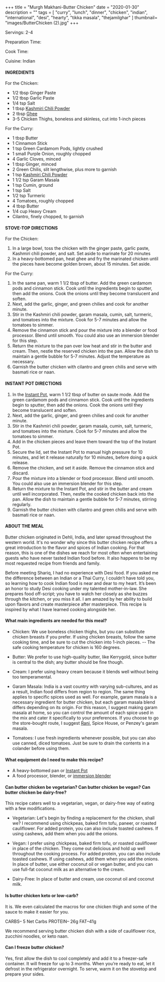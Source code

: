 +++
title = "Murgh Makhani-Butter Chicken"
date = "2020-01-30"
description = ""
tags = [
    "curry",
    "lunch",
    "dinner",
    "chicken",
    "indian", 
    "international",
    "desi",
    "hearty",
    "tikka masala",
    "thejamilghar"
]
thumbnail= "images/ButterChicken (2).jpg"
+++

Servings: 2-4 <!--more-->

Preparation Time:  

Cook Time: 

Cuisine: Indian

#### INGREDIENTS 

For the Chicken: 

* 1/2 tbsp Ginger Paste
* 1/2 tbsp Garlic Paste
* 1/4 tsp Salt
* 1 tbsp [Kashmiri Chili Powder](https://amzn.to/3vopon1) 
* 2 tbsp [Ghee](https://amzn.to/3cyQ0ZN)
* 3-5 Chicken Thighs, boneless and skinless, cut into 1-inch pieces

For the Curry: 

* 1 tbsp Butter 
* 1 Cinnamon Stick
* 1 tsp Green Cardamom Pods, lightly crushed 
* 1 small Purple Onion, roughly chopped
* 4 Garlic Cloves, minced
* 1 tbsp Ginger, minced
* 2 Green Chilis, slit lengthwise, plus more to garnish
* 1 tsp [Kashmiri Chili Powder](https://amzn.to/3jP2lMC) 
* 1 1/2 tsp Garam Masala
* 1 tsp Cumin, ground
* 1 tsp Salt
* 1/2 tsp Turmeric 
* 4 Tomatoes, roughly chopped 
* 4 tbsp Butter 
* 1/4 cup Heavy Cream
* Cilantro, finely chopped, to garnish

#### STOVE-TOP DIRECTIONS 

For the Chicken: 

1. In a large bowl, toss the chicken with the ginger paste, garlic paste, Kashmiri chili powder, and salt. Set aside to marinate for 20 minutes
2. In a heavy-bottomed pan, heat ghee and fry the marinated chicken until the pieces have become golden brown, about 15 minutes. Set aside. 

For the Curry: 

1. In the same pan, warm 1 1/2 tbsp of butter. Add the green cardamom pods and cinnamon stick. Cook until the ingredients begin to sputter, then add the onions. Cook the onions until they become translucent and soften. 
2. Next, add the garlic, ginger, and green chilies and cook for another minute.
3. Stir in the Kashmiri chili powder, garam masala, cumin, salt, turmeric, and tomatoes into the mixture. Cook for 5-7 minutes and allow the tomatoes to simmer. 
4. Remove the cinnamon stick and pour the mixture into a blender or food processor. Blend until smooth. You could also use an immersion blender for this step.  
5. Return the mixture to the pan over low heat and stir in the butter and cream. Then, nestle the reserved chicken into the pan. Allow the dish to maintain a gentle bubble for 5-7 minutes. Adjust the temperature as necessary. 
6. Garnish the butter chicken with cilantro and green chilis and serve with basmati rice or naan.

#### INSTANT POT DIRECTIONS

1. In the [Instant Pot](https://amzn.to/2OCQYfN), warm 1 1/2 tbsp of butter on saute mode. Add the green cardamom pods and cinnamon stick. Cook until the ingredients begin to sputter, then add the onions. Cook the onions until they become translucent and soften. 
2. Next, add the garlic, ginger, and green chilies and cook for another minute.
3. Stir in the Kashmiri chili powder, garam masala, cumin, salt, turmeric, and tomatoes into the mixture. Cook for 5-7 minutes and allow the tomatoes to simmer. 
4. Add in the chicken pieces and leave them toward the top of the Instant Pot. 
5. Secure the lid, set the Instant Pot to manual high pressure for 10 minutes, and let it release naturally for 10 minutes, before doing a quick release. 
6. Remove the chicken, and set it aside. Remove the cinnamon stick and discard. 
7. Pour the mixture into a blender or food processor. Blend until smooth. You could also use an immersion blender for this step. 
8. Return the mixture to the Instant Pot, and stir in the butter and cream until well incorporated. Then, nestle the cooked chicken back into the pan. Allow the dish to maintain a gentle bubble for 5-7 minutes, stirring regularly.
9. Garnish the butter chicken with cilantro and green chilis and serve with basmati rice or naan.

#### ABOUT THE MEAL

Butter chicken originated in Dehli, India, and later spread throughout the western world. It's no wonder why since this butter chicken recipe offers a great introduction to the flavor and spices of Indian cooking. For that reason, this is one of the dishes we reach for most often when entertaining guests who have never tasted Indian food before. It also happens to be my most requested recipe from friends and family. 

Before meeting Shariq, I had no experience with Desi food. If you asked me the difference between an Indian or a Thai Curry, I couldn’t have told you, so learning how to cook Indian food is near and dear to my heart. It’s been an honor to study Desi cooking under my talented mother-in-law. She prepares food off-script; you have to watch her closely as she buzzes through the kitchen, or you miss it all. I am amazed by her ability to build upon flavors and create masterpiece after masterpiece. This recipe is inspired by what I have learned cooking alongside her.

#### What main ingredients are needed for this meal?

* Chicken: We use boneless chicken thighs, but you can substitute chicken breasts if you prefer. If using chicken breasts, follow the same cooking time, and be sure to cut the chicken into 1-inch pieces. 
-- The safe cooking temperature for chicken is 160 degrees. 

* Butter: We prefer to use high-quality butter, like Kerrygold, since butter is central to the dish; any butter should be fine though. 

* Cream: I prefer using heavy cream because it blends well without being too temperamental. 

* Garam Masala: India is a vast country with varying sub-cultures, and as a result, Indian food differs from region to region. The same thing applies to specific spices used as well. For example, garam masala is a necessary ingredient for butter chicken, but each garam masala blend differs depending on its origin. For this reason, I suggest making garam masala at home, so you can control the amount of each spice used in the mix and cater it specifically to your preferences. If you choose to go the store-bought route, I suggest [Rani](https://amzn.to/3eqFSFa), Spice House, or Penzey's garam masala. 

* Tomatoes: I use fresh ingredients whenever possible, but you can also use canned, diced tomatoes. Just be sure to drain the contents in a colander before using them. 

#### What equipment do I need to make this recipe?

* A heavy-bottomed pan or [Instant Pot](https://amzn.to/2Qb5T1j)
* A food processor, blender, or [immersion blender](https://amzn.to/30O0Ndo)

#### Can butter chicken be vegetarian? Can butter chicken be vegan? Can butter chicken be dairy-free? 

This recipe caters well to a vegetarian, vegan, or dairy-free way of eating with a few modifications. 

* Vegetarian: Let's begin by finding a replacement for the chicken, shall we? I recommend using chickpeas, baked firm tofu, paneer, or roasted cauliflower. For added protein, you can also include toasted cashews. If using cashews, add them when you add the onions.

* Vegan: I prefer using chickpeas, baked firm tofu, or roasted cauliflower in place of the chicken. They come out delicious and hold up well throughout the cooking process. For added protein, you can also include toasted cashews. If using cashews, add them when you add the onions. In place of butter, use either coconut oil or vegan butter, and you can use full-fat coconut milk as an alternative to the cream.

* Dairy-Free: In place of butter and cream, use coconut oil and coconut milk.  

#### Is butter chicken keto or low-carb?

It is. We even calculated the macros for one chicken thigh and some of the sauce to make it easier for you.  

CARBS– 5 Net Carbs
PROTEIN– 26g
FAT–41g

 We recommend serving butter chicken dish with a side of cauliflower rice, zucchini noodles, or keto naan. 

#### Can I freeze butter chicken?

Yes, first allow the dish to cool completely and add it to a freezer-safe container. It will freeze for up to 3 months. When you’re ready to eat, let it defrost in the refrigerator overnight. To serve, warm it on the stovetop and prepare your sides.
